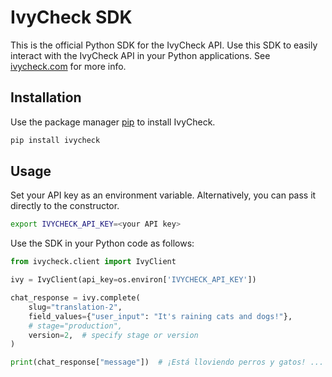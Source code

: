 # IvyCheck SDK

This is the official Python SDK for the IvyCheck API. Use this SDK to easily interact with the IvyCheck API in your Python applications. See [ivycheck.com](https://ivycheck.com) for more info.

## Installation

Use the package manager [pip](https://pip.pypa.io/en/stable/) to install IvyCheck.

```bash
pip install ivycheck
```

## Usage

Set your API key as an environment variable.
Alternatively, you can pass it directly to the constructor.

```bash
export IVYCHECK_API_KEY=<your API key>
```

Use the SDK in your Python code as follows:

```python
from ivycheck.client import IvyClient

ivy = IvyClient(api_key=os.environ['IVYCHECK_API_KEY'])

chat_response = ivy.complete(
    slug="translation-2",
    field_values={"user_input": "It's raining cats and dogs!"},
    # stage="production",
    version=2,  # specify stage or version
)

print(chat_response["message"])  # ¡Está lloviendo perros y gatos! ...

```
